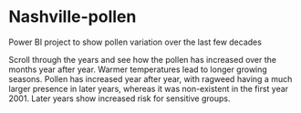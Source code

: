 # Nashville-pollen

Power BI project to show pollen variation over the last few decades

Scroll through the years and see how the pollen has increased over the months year after year.  Warmer temperatures lead to longer growing seasons.  Pollen has increased year after year, with ragweed having a much larger presence in later years, whereas it was non-existent in the first year 2001.  Later years show increased risk for sensitive groups.  

